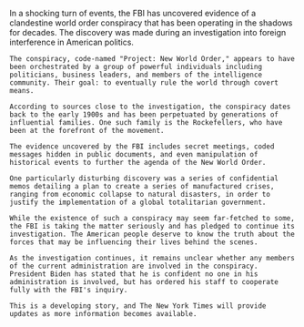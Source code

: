 In a shocking turn of events, the FBI has uncovered evidence of a clandestine world order conspiracy that has been operating in the shadows for decades. The discovery was made during an investigation into foreign interference in American politics.
    
    The conspiracy, code-named "Project: New World Order," appears to have been orchestrated by a group of powerful individuals including politicians, business leaders, and members of the intelligence community. Their goal: to eventually rule the world through covert means.
    
    According to sources close to the investigation, the conspiracy dates back to the early 1900s and has been perpetuated by generations of influential families. One such family is the Rockefellers, who have been at the forefront of the movement.
    
    The evidence uncovered by the FBI includes secret meetings, coded messages hidden in public documents, and even manipulation of historical events to further the agenda of the New World Order.
    
    One particularly disturbing discovery was a series of confidential memos detailing a plan to create a series of manufactured crises, ranging from economic collapse to natural disasters, in order to justify the implementation of a global totalitarian government.
    
    While the existence of such a conspiracy may seem far-fetched to some, the FBI is taking the matter seriously and has pledged to continue its investigation. The American people deserve to know the truth about the forces that may be influencing their lives behind the scenes.
    
    As the investigation continues, it remains unclear whether any members of the current administration are involved in the conspiracy. President Biden has stated that he is confident no one in his administration is involved, but has ordered his staff to cooperate fully with the FBI's inquiry.
    
    This is a developing story, and The New York Times will provide updates as more information becomes available.
